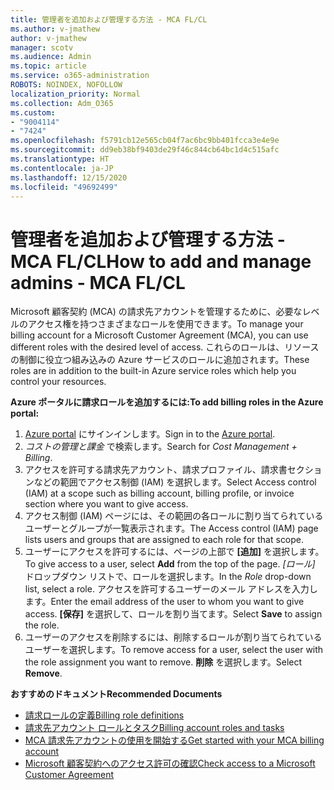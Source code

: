 ```yaml
---
title: 管理者を追加および管理する方法 - MCA FL/CL
ms.author: v-jmathew
author: v-jmathew
manager: scotv
ms.audience: Admin
ms.topic: article
ms.service: o365-administration
ROBOTS: NOINDEX, NOFOLLOW
localization_priority: Normal
ms.collection: Adm_O365
ms.custom:
- "9004114"
- "7424"
ms.openlocfilehash: f5791cb12e565cb04f7ac6bc9bb401fcca3e4e9e
ms.sourcegitcommit: dd9eb38bf9403de29f46c844cb64bc1d4c515afc
ms.translationtype: HT
ms.contentlocale: ja-JP
ms.lasthandoff: 12/15/2020
ms.locfileid: "49692499"
---
```

# <a name="how-to-add-and-manage-admins---mca-flcl"></a><span data-ttu-id="bacf1-102">管理者を追加および管理する方法 - MCA FL/CL</span><span class="sxs-lookup"><span data-stu-id="bacf1-102">How to add and manage admins - MCA FL/CL</span></span>

<span data-ttu-id="bacf1-103">Microsoft 顧客契約 (MCA) の請求先アカウントを管理するために、必要なレベルのアクセス権を持つさまざまなロールを使用できます。</span><span class="sxs-lookup"><span data-stu-id="bacf1-103">To manage your billing account for a Microsoft Customer Agreement (MCA), you can use different roles with the desired level of access.</span></span> <span data-ttu-id="bacf1-104">これらのロールは、リソースの制御に役立つ組み込みの Azure サービスのロールに追加されます。</span><span class="sxs-lookup"><span data-stu-id="bacf1-104">These roles are in addition to the built-in Azure service roles which help you control your resources.</span></span>

<span data-ttu-id="bacf1-105">**Azure ポータルに請求ロールを追加するには:**</span><span class="sxs-lookup"><span data-stu-id="bacf1-105">**To add billing roles in the Azure portal:**</span></span>

1. <span data-ttu-id="bacf1-106">[Azure portal](https://portal.azure.com/) にサインインします。</span><span class="sxs-lookup"><span data-stu-id="bacf1-106">Sign in to the [Azure portal](https://portal.azure.com/).</span></span>
2. <span data-ttu-id="bacf1-107">*コストの管理と課金* で検索します。</span><span class="sxs-lookup"><span data-stu-id="bacf1-107">Search for *Cost Management + Billing*.</span></span>
3. <span data-ttu-id="bacf1-108">アクセスを許可する請求先アカウント、請求プロファイル、請求書セクションなどの範囲でアクセス制御 (IAM) を選択します。</span><span class="sxs-lookup"><span data-stu-id="bacf1-108">Select Access control (IAM) at a scope such as billing account, billing profile, or invoice section where you want to give access.</span></span>
4. <span data-ttu-id="bacf1-109">アクセス制御 (IAM) ページには、その範囲の各ロールに割り当てられているユーザーとグループが一覧表示されます。</span><span class="sxs-lookup"><span data-stu-id="bacf1-109">The Access control (IAM) page lists users and groups that are assigned to each role for that scope.</span></span>
5. <span data-ttu-id="bacf1-110">ユーザーにアクセスを許可するには、ページの上部で **[追加]** を選択します。</span><span class="sxs-lookup"><span data-stu-id="bacf1-110">To give access to a user, select **Add** from the top of the page.</span></span> <span data-ttu-id="bacf1-111">*[ロール]* ドロップダウン リストで、ロールを選択します。</span><span class="sxs-lookup"><span data-stu-id="bacf1-111">In the *Role* drop-down list, select a role.</span></span> <span data-ttu-id="bacf1-112">アクセスを許可するユーザーのメール アドレスを入力します。</span><span class="sxs-lookup"><span data-stu-id="bacf1-112">Enter the email address of the user to whom you want to give access.</span></span> <span data-ttu-id="bacf1-113">**[保存]** を選択して、ロールを割り当てます。</span><span class="sxs-lookup"><span data-stu-id="bacf1-113">Select **Save** to assign the role.</span></span>
6. <span data-ttu-id="bacf1-114">ユーザーのアクセスを削除するには、削除するロールが割り当てられているユーザーを選択します。</span><span class="sxs-lookup"><span data-stu-id="bacf1-114">To remove access for a user, select the user with the role assignment you want to remove.</span></span> <span data-ttu-id="bacf1-115">**削除** を選択します。</span><span class="sxs-lookup"><span data-stu-id="bacf1-115">Select **Remove**.</span></span>

<span data-ttu-id="bacf1-116">**おすすめのドキュメント**</span><span class="sxs-lookup"><span data-stu-id="bacf1-116">**Recommended Documents**</span></span>

- [<span data-ttu-id="bacf1-117">請求ロールの定義</span><span class="sxs-lookup"><span data-stu-id="bacf1-117">Billing role definitions</span></span>](https://docs.microsoft.com/azure/cost-management-billing/manage/understand-mca-roles)
- [<span data-ttu-id="bacf1-118">請求先アカウント ロールとタスク</span><span class="sxs-lookup"><span data-stu-id="bacf1-118">Billing account roles and tasks</span></span>](https://docs.microsoft.com/azure/cost-management-billing/manage/understand-mca-roles#billing-account-roles-and-tasks)
- [<span data-ttu-id="bacf1-119">MCA 請求先アカウントの使用を開始する</span><span class="sxs-lookup"><span data-stu-id="bacf1-119">Get started with your MCA billing account</span></span>](https://docs.microsoft.com/azure/cost-management-billing/understand/mca-overview)
- [<span data-ttu-id="bacf1-120">Microsoft 顧客契約へのアクセス許可の確認</span><span class="sxs-lookup"><span data-stu-id="bacf1-120">Check access to a Microsoft Customer Agreement</span></span>](https://docs.microsoft.com/azure/cost-management-billing/manage/change-credit-card?WT.mc_id=Portal-Microsoft_Azure_Support%22%20%5Cl%20%22manage-credit-cards-for-a-microsoft-customer-agreement%22%20%5Ct%20%22_blank#check-the-type-of-your-account)

